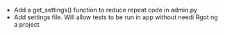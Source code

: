 - Add a get_settings() function to reduce repeat code in admin.py
- Add settings file. Will allow tests to be run in app without needi Rgot ng a project